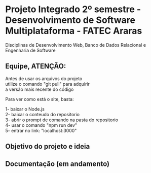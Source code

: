 # Projeto Integrado 2º semestre - Desenvolvimento de Software Multiplataforma - FATEC Araras
Disciplinas de Desenvolvimento Web, Banco de Dados Relacional e Engenharia de Software

## Equipe, ATENÇÃO:

Antes de usar os arquivos do projeto <br>
utilize o comando "git pull" para adquirir <br>
a versão mais recente do código <br>

Para ver como está o site, basta: <br>

1- baixar o Node.js <br>
2- baixar o conteudo do repositorio <br>
3- abrir o prompt de comando na pasta do repositorio <br>
4- usar o comando "npm run dev" <br>
5- entrar no link: "localhost:3000" <br>

## Objetivo do projeto e ideia 

## Documentação (em andamento)
